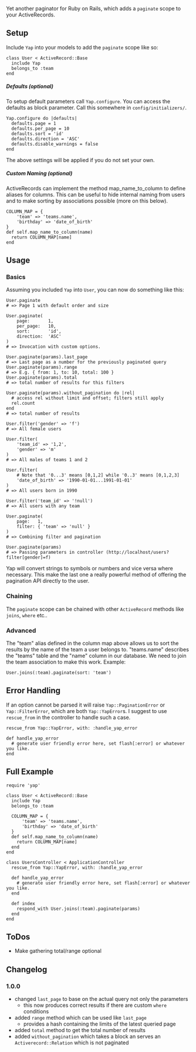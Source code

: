 Yet another paginator for Ruby on Rails, which adds a `paginate` scope to your ActiveRecords.

## Setup

Include `Yap` into your models to add the `paginate` scope like so:

    class User < ActiveRecord::Base
      include Yap
      belongs_to :team
    end

##### Defaults (optional)

To setup default parameters call `Yap.configure`. You can access the defaults as block parameter. Call this somewhere in
`config/initializers/`.

    Yap.configure do |defaults|
      defaults.page = 1
      defaults.per_page = 10
      defaults.sort = 'id'
      defaults.direction = 'ASC'
      defaults.disable_warnings = false
    end

The above settings will be applied if you do not set your own.

##### Custom Naming (optional)

ActiveRecords can implement the method map_name_to_column to define aliases for columns. This can be useful to hide
internal naming from users and to make sorting by associations possible (more on this below).

    COLUMN_MAP = {
        'team' => 'teams.name',
        'birthday' => 'date_of_birth'
    }
    def self.map_name_to_column(name)
      return COLUMN_MAP[name]
    end

## Usage

### Basics

Assuming you included `Yap` into `User`, you can now do something like this:

    User.paginate
    # => Page 1 with default order and size

    User.paginate(
        page:       1,
        per_page:   10,
        sort:       'id',
        direction:  'ASC'
    )
    # => Invocation with custom options.

    User.paginate(params).last_page
    # => Last page as a number for the previously paginated query
    User.paginate(params).range
    # => E.g. { from: 1, to: 10, total: 100 }
    User.paginate(params).total
    # => total number of results for this filters

    User.paginate(params).without_pagination do |rel|
      # access rel without limit and offset; filters still apply
      rel.count
    end
    # => total number of results

    User.filter('gender' => 'f')
    # => All female users

    User.filter(
        'team_id' => '1,2',
        'gender' => 'm'
    )
    # => All males of teams 1 and 2

    User.filter(
        # Note that '0...3' means [0,1,2] while '0..3' means [0,1,2,3]
        'date_of_birth' => '1990-01-01...1991-01-01'
    )
    # => All users born in 1990

    User.filter('team_id' => '!null')
    # => All users with any team

    User.paginate(
        page:   1,
        filter: { 'team' => 'null' }
    )
    # => Combining filter and pagination

    User.paginate(params)
    # => Passing parameters in controller (http://localhost/users?filter[gender]=f)

Yap will convert strings to symbols or numbers and vice versa where necessary. This make the last one a really powerful
method of offering the pagination API directly to the user.

### Chaining

The `paginate` scope can be chained with other `ActiveRecord` methods like `joins`, `where` etc..

### Advanced

The "team" alias defined in the column map above allows us to sort the results by the name of the team a user belongs
to. "teams.name" describes the "teams" table and the "name" column in our database. We need to join the team
association to make this work. Example:

    User.joins(:team).paginate(sort: 'team')

## Error Handling

If an option cannot be parsed it will raise `Yap::PaginationError` or `Yap::FilterError`, which are both
`Yap::YapError`s. I suggest to use `rescue_from` in the controller to handle such a case.

    rescue_from Yap::YapError, with: :handle_yap_error

    def handle_yap_error
      # generate user friendly error here, set flash[:error] or whatever you like.
    end

## Full Example

    require 'yap'

    class User < ActiveRecord::Base
      include Yap
      belongs_to :team

      COLUMN_MAP = {
          'team' => 'teams.name',
          'birthday' => 'date_of_birth'
      }
      def self.map_name_to_column(name)
        return COLUMN_MAP[name]
      end
    end

    class UsersController < ApplicationController
      rescue_from Yap::YapError, with: :handle_yap_error

      def handle_yap_error
        # generate user friendly error here, set flash[:error] or whatever you like.
      end

      def index
        respond_with User.joins(:team).paginate(params)
      end
    end

## ToDos

* Make gathering total/range optional

## Changelog

### 1.0.0

* changed `last_page` to base on the actual query not only the parameters
    * this now produces correct results if there are custom `where` conditions
* added `range` method which can be used like `last_page`
    * provides a hash containing the limits of the latest queried page
* added `total` method to get the total number of results
* added `without_pagination` which takes a block an serves an `Activerecord::Relation` which is not paginated
